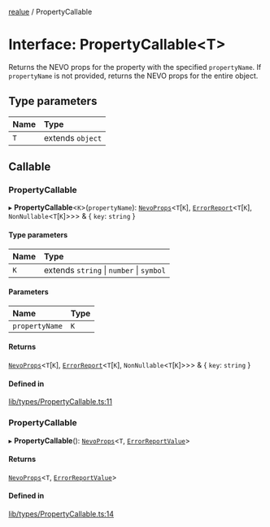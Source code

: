 [realue](../README.md) / PropertyCallable

# Interface: PropertyCallable\<T\>

Returns the NEVO props for the property with the specified `propertyName`. If `propertyName` is not provided, returns the NEVO props for the entire object.

## Type parameters

| Name | Type |
| :------ | :------ |
| `T` | extends `object` |

## Callable

### PropertyCallable

▸ **PropertyCallable**\<`K`\>(`propertyName`): [`NevoProps`](../README.md#nevoprops)\<`T`[`K`], [`ErrorReport`](../README.md#errorreport)\<`T`[`K`], `NonNullable`\<`T`[`K`]\>\>\> & \{ `key`: `string`  }

#### Type parameters

| Name | Type |
| :------ | :------ |
| `K` | extends `string` \| `number` \| `symbol` |

#### Parameters

| Name | Type |
| :------ | :------ |
| `propertyName` | `K` |

#### Returns

[`NevoProps`](../README.md#nevoprops)\<`T`[`K`], [`ErrorReport`](../README.md#errorreport)\<`T`[`K`], `NonNullable`\<`T`[`K`]\>\>\> & \{ `key`: `string`  }

#### Defined in

[lib/types/PropertyCallable.ts:11](https://github.com/nevoland/realue/blob/ee9601c/lib/types/PropertyCallable.ts#L11)

### PropertyCallable

▸ **PropertyCallable**(): [`NevoProps`](../README.md#nevoprops)\<`T`, [`ErrorReportValue`](../README.md#errorreportvalue)\>

#### Returns

[`NevoProps`](../README.md#nevoprops)\<`T`, [`ErrorReportValue`](../README.md#errorreportvalue)\>

#### Defined in

[lib/types/PropertyCallable.ts:14](https://github.com/nevoland/realue/blob/ee9601c/lib/types/PropertyCallable.ts#L14)
